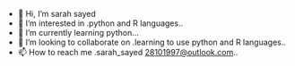 - 👋 Hi, I’m sarah sayed
- 👀 I’m interested in .python and R languages..
- 🌱 I’m currently learning python...
- 💞️ I’m looking to collaborate on .learning to use python and R languages..
- 📫 How to reach me .sarah_sayed 28101997@outlook.com..

<!---
sarahsayed10/sarahsayed10 is a ✨ special ✨ repository because its `README.md` (this file) appears on your GitHub profile.
You can click the Preview link to take a look at your changes.
--->
